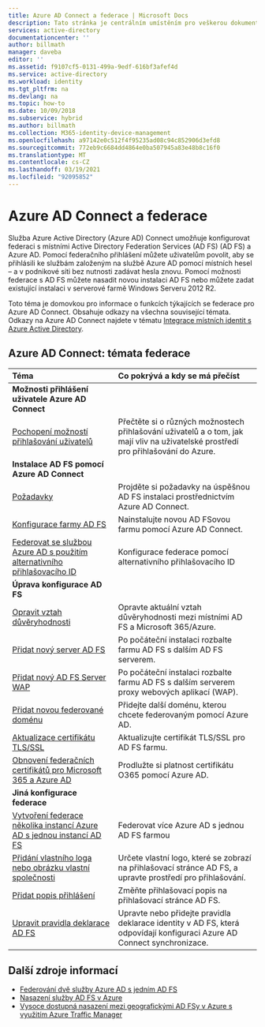 ```yaml
---
title: Azure AD Connect a federace | Microsoft Docs
description: Tato stránka je centrálním umístěním pro veškerou dokumentaci týkající se AD FSch operací, které používají Azure AD Connect.
services: active-directory
documentationcenter: ''
author: billmath
manager: daveba
editor: ''
ms.assetid: f9107cf5-0131-499a-9edf-616bf3afef4d
ms.service: active-directory
ms.workload: identity
ms.tgt_pltfrm: na
ms.devlang: na
ms.topic: how-to
ms.date: 10/09/2018
ms.subservice: hybrid
ms.author: billmath
ms.collection: M365-identity-device-management
ms.openlocfilehash: a97142e0c512f4f95235ad08c94c852906d3efd8
ms.sourcegitcommit: 772eb9c6684dd4864e0ba507945a83e48b8c16f0
ms.translationtype: MT
ms.contentlocale: cs-CZ
ms.lasthandoff: 03/19/2021
ms.locfileid: "92095852"
---
```

# <a name="azure-ad-connect-and-federation"></a>Azure AD Connect a federace
Služba Azure Active Directory (Azure AD) Connect umožňuje konfigurovat federaci s místními Active Directory Federation Services (AD FS) (AD FS) a Azure AD. Pomocí federačního přihlášení můžete uživatelům povolit, aby se přihlásili ke službám založeným na službě Azure AD pomocí místních hesel – a v podnikové síti bez nutnosti zadávat hesla znovu. Pomocí možnosti federace s AD FS můžete nasadit novou instalaci AD FS nebo můžete zadat existující instalaci v serverové farmě Windows Serveru 2012 R2.

Toto téma je domovkou pro informace o funkcích týkajících se federace pro Azure AD Connect. Obsahuje odkazy na všechna související témata. Odkazy na Azure AD Connect najdete v tématu [Integrace místních identit s Azure Active Directory](whatis-hybrid-identity.md).

## <a name="azure-ad-connect-federation-topics"></a>Azure AD Connect: témata federace
| Téma | Co pokrývá a kdy se má přečíst |
|:--- |:--- |
| **Možnosti přihlášení uživatele Azure AD Connect** | |
| [Pochopení možností přihlašování uživatelů](plan-connect-user-signin.md) |Přečtěte si o různých možnostech přihlašování uživatelů a o tom, jak mají vliv na uživatelské prostředí pro přihlašování do Azure. |
| **Instalace AD FS pomocí Azure AD Connect** | |
| [Požadavky](how-to-connect-install-custom.md#ad-fs-configuration-prerequisites) |Projděte si požadavky na úspěšnou AD FS instalaci prostřednictvím Azure AD Connect. |
| [Konfigurace farmy AD FS](how-to-connect-install-custom.md#configuring-federation-with-ad-fs) |Nainstalujte novou AD FSovou farmu pomocí Azure AD Connect. |
| [Federovat se službou Azure AD s použitím alternativního přihlašovacího ID](how-to-connect-fed-management.md#alternateid) | Konfigurace federace pomocí alternativního přihlašovacího ID  |
| **Úprava konfigurace AD FS** | |
| [Opravit vztah důvěryhodnosti](how-to-connect-fed-management.md#repairthetrust) |Opravte aktuální vztah důvěryhodnosti mezi místními AD FS a Microsoft 365/Azure. |
| [Přidat nový server AD FS](how-to-connect-fed-management.md#addadfsserver) |Po počáteční instalaci rozbalte farmu AD FS s dalším AD FS serverem. |
| [Přidat nový AD FS Server WAP](how-to-connect-fed-management.md#addwapserver) |Po počáteční instalaci rozbalte farmu AD FS s dalším serverem proxy webových aplikací (WAP). |
| [Přidat novou federované doménu](how-to-connect-fed-management.md#addfeddomain) |Přidejte další doménu, kterou chcete federovaným pomocí Azure AD. |
| [Aktualizace certifikátu TLS/SSL](how-to-connect-fed-ssl-update.md)| Aktualizujte certifikát TLS/SSL pro AD FS farmu. |
| [Obnovení federačních certifikátů pro Microsoft 365 a Azure AD](how-to-connect-fed-o365-certs.md)|Prodlužte si platnost certifikátu O365 pomocí Azure AD.|
| **Jiná konfigurace federace** | |
| [Vytvoření federace několika instancí Azure AD s jednou instancí AD FS](how-to-connect-fed-single-adfs-multitenant-federation.md) | Federovat více Azure AD s jednou AD FS farmou| 
| [Přidání vlastního loga nebo obrázku vlastní společnosti](how-to-connect-fed-management.md#customlogo) |Určete vlastní logo, které se zobrazí na přihlašovací stránce AD FS, a upravte prostředí pro přihlašování. |
| [Přidat popis přihlášení](how-to-connect-fed-management.md#addsignindescription) |Změňte přihlašovací popis na přihlašovací stránce AD FS. |
| [Upravit pravidla deklarace AD FS](how-to-connect-fed-management.md#modclaims) |Upravte nebo přidejte pravidla deklarace identity v AD FS, která odpovídají konfiguraci Azure AD Connect synchronizace. |


## <a name="additional-resources"></a>Další zdroje informací
* [Federování dvě služby Azure AD s jedním AD FS](how-to-connect-fed-single-adfs-multitenant-federation.md)
* [Nasazení služby AD FS v Azure](/windows-server/identity/ad-fs/deployment/how-to-connect-fed-azure-adfs)
* [Vysoce dostupná nasazení mezi geografickými AD FSy v Azure s využitím Azure Traffic Manager](/windows-server/identity/ad-fs/deployment/active-directory-adfs-in-azure-with-azure-traffic-manager)